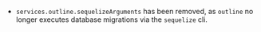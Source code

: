 - `services.outline.sequelizeArguments` has been removed, as `outline` no
  longer executes database migrations via the `sequelize` cli.
